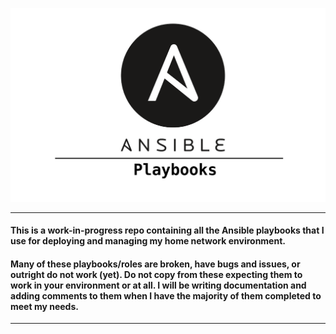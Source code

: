 ![image info](ansible-playbooks.png)

---

#### This is a work-in-progress repo containing all the Ansible playbooks that I use for deploying and managing my home network environment.

#### Many of these playbooks/roles are broken, have bugs and issues, or outright do not work (yet). Do not copy from these expecting them to work in your environment or at all. I will be writing documentation and adding comments to them when I have the majority of them completed to meet my needs.

---